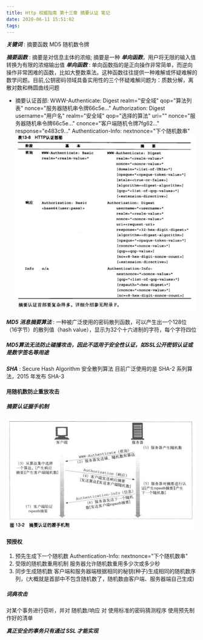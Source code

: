 ```yaml
---
title: Http 权威指南 第十三章 摘要认证 笔记
date: 2020-06-11 15:51:02
tags:
---
```

***关键词*** : 摘要函数   MD5   随机数令牌

***摘要函数*** : 摘要是对信息主体的浓缩; 摘要是一种 ***单向函数***，用户将无限的输入值转换为有限的浓缩输出值
***单向函数*** : 单向函数指的是正向操作非常简单，而逆向操作非常困难的函数，比如大整数乘法。这种函数往往提供一种难解或怀疑难解的数学问题。目前,公钥密码领域具备实用性的三个怀疑难解问题为：质数分解，离散对数和椭圆曲线问题
- 摘要认证首部:
WWW-Authenticate: Digest
  realm="安全域"
  qop="算法列表"
  nonce="服务器随机串令牌66c5e..."
Authorization: Digest
  username="用户名"
  realm="安全域"
  qop="选择的算法"
  uri=""
  nonce="服务器随机串令牌66c5e..."
  cnonce="客户端随机令牌7fg62..."
  response="e483c9..."
Authentication-Info: nextnonce="下个随机数串"
![](/images/摘要认证首部.jpeg)


***MD5 消息摘要算法*** : 一种被广泛使用的密码散列函数，可以产生出一个128位（16字节）的散列值（hash value），显示为32个十六进制的字符，每个字符四位

##### MD5算法无法防止碰撞攻击，因此不适用于安全性认证，如SSL公开密钥认证或是数字签名等用途
***SHA*** : Secure Hash Algorithm 安全散列算法
目前广泛使用的是 SHA-2 系列算法，2015 年发布 SHA-3

#### 用随机数防止重放攻击

##### 摘要认证握手机制
![](/images/摘要认证握手机制.jpeg)

#### 预授权
1. 预先生成下一个随机数
  Authentication-Info: nextnonce="下个随机数串"
2. 受限的随机数重用机制
  服务器允许随机数重用多少次或多少秒
3. 同步生成随机数
  客户端和服务器端根据相同的秘钥(种子)生成相同的随机数序列，(大概就是首部中不包含随机数了，随机数由客户端、服务器端自己生成)

##### 词典攻击
对某个事务进行窃听，并对 随机数/响应 对 使用标准的密码猜测程序
使用预先制作好的清单

***真正安全的事务只有通过 SSL 才能实现***